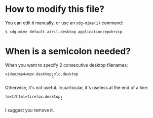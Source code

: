 # How to modify this file?

You can edit it manually, or use an `xdg-mime(1)` command:

    $ xdg-mime default atril.desktop application/epub+zip

# When is a semicolon needed?

When you want to specify 2 consecutive desktop filenames:

    video/mp4=mpv.desktop;vlc.desktop
                         ^

Otherwise, it's not useful.  In particular, it's useless at the end of a line:

    text/html=firefox.desktop;
                             ^

I suggest you remove it.
